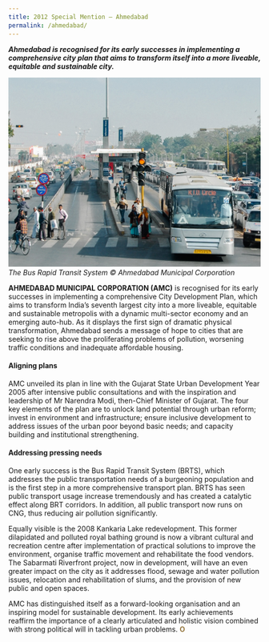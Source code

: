 ```yaml
---
title: 2012 Special Mention — Ahmedabad
permalink: /ahmedabad/
---
```


***Ahmedabad is recognised for its early successes in implementing a comprehensive city plan that aims to transform itself into a more liveable, equitable and sustainable city.***

![Ahmedabad](/images/special-mentions/ahmedabad.jpg)*The Bus Rapid Transit System © Ahmedabad Municipal Corporation*

**AHMEDABAD MUNICIPAL CORPORATION (AMC)** is recognised for its early successes in implementing a comprehensive City Development Plan, which aims to transform India’s seventh largest city into a more liveable, equitable and sustainable metropolis with a dynamic multi-sector economy and an emerging auto-hub. As it displays the first sign of dramatic physical transformation, Ahmedabad sends a message of hope to cities that are seeking to rise above the proliferating problems of pollution, worsening traffic conditions and inadequate affordable housing.

#### **Aligning plans**

AMC unveiled its plan in line with the Gujarat State Urban Development Year 2005 after intensive public consultations and with the inspiration and leadership of Mr Narendra Modi, then-Chief Minister of Gujarat. The four key elements of the plan are to unlock land potential through urban reform; invest in environment and infrastructure; ensure inclusive development to address issues of the urban poor beyond basic needs; and capacity building and institutional strengthening.

#### **Addressing pressing needs**

One early success is the Bus Rapid Transit System (BRTS), which addresses the public transportation needs of a burgeoning population and is the first step in a more comprehensive transport plan. BRTS has seen public transport usage increase tremendously and has created a catalytic effect along BRT corridors. In addition, all public transport now runs on CNG, thus reducing air pollution significantly. 

Equally visible is the 2008 Kankaria Lake redevelopment. This former dilapidated and polluted royal bathing ground is now a vibrant cultural and recreation centre after implementation of practical solutions to improve the environment, organise traffic movement and rehabilitate the food vendors. The Sabarmati Riverfront project, now in development, will have an even greater impact on the city as it addresses flood, sewage and water pollution issues, relocation and rehabilitation of slums, and the provision of new public and open spaces.

AMC has distinguished itself as a forward-looking organisation and an inspiring model for sustainable development. Its early achievements reaffirm the importance of a clearly articulated and holistic vision combined with strong political will in tackling urban problems. **<font color="#967942">O</font>**
